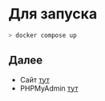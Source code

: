 # Для запуска

```bash
> docker compose up
```

## Далее 
- Сайт [тут](http://localhost:8080)
- PHPMyAdmin [тут](http://localhost:8081)

